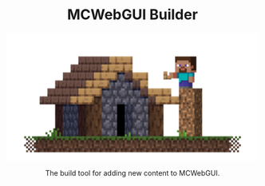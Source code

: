 <h1 align="center">MCWebGUI Builder</h1>
<p align="center"><img image-rendering="pixelated" height="256px" width="520px" src="https://raw.githubusercontent.com/BastionMC/MCWebGUI-Builder/main/graphics/Steve_House.png"></img></p>
<p align="center">The build tool for adding new content to MCWebGUI.</p>

